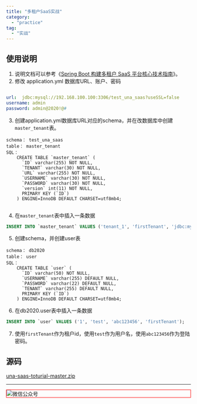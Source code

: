 ```yaml
---
title: "多租户SaaS实战"
category:
  - "practice"
tag:
  - "实战"
---
```



## 使用说明

1. 说明文档可以参考《[Spring Boot 构建多租户 SaaS 平台核心技术指南](https://mp.weixin.qq.com/s/6Gihii6HtBsgcbiQ-2XvUg)》。
2. 修改 application.yml 数据库URL、账户、密码

```yml

url:  jdbc:mysql://192.168.100.100:3306/test_una_saas?useSSL=false
username: admin
password: admin@2020!@#
```

3. 创建application.yml数据库URL对应的schema，并在改数据库中创建`master_tenant`表。

```
schema： test_una_saas
table： master_tenant
SQL： 
    CREATE TABLE `master_tenant` (
      `ID` varchar(255) NOT NULL,
      `TENANT` varchar(30) NOT NULL,
      `URL` varchar(255) NOT NULL,
      `USERNAME` varchar(30) NOT NULL,
      `PASSWORD` varchar(30) NOT NULL,
      `version` int(11) NOT NULL,
      PRIMARY KEY (`ID`)
    ) ENGINE=InnoDB DEFAULT CHARSET=utf8mb4;
    
```

4. 在`master_tenant`表中插入一条数据

```sql
INSERT INTO `master_tenant` VALUES ('tenant_1', 'firstTenant', 'jdbc:mysql://192.168.100.100:3306/db2020?useSSL=false', 'admin', 'admin@2020!@#', '0');
```

5. 创建schema，并创建user表

```
schema： db2020
table： user
SQL： 
    CREATE TABLE `user` (
      `ID` varchar(50) NOT NULL,
      `USERNAME` varchar(255) DEFAULT NULL,
      `PASSWORD` varchar(22) DEFAULT NULL,
      `TENANT` varchar(255) DEFAULT NULL,
      PRIMARY KEY (`ID`)
    ) ENGINE=InnoDB DEFAULT CHARSET=utf8mb4;
```

6. 在db2020.user表中插入一条数据

```sql
INSERT INTO `user` VALUES ('1', 'test', 'abc123456', 'firstTenant');
```

7. 使用`firstTenant`作为租户id，使用`test`作为用户名，使用`abc123456`作为登陆密码。



## 源码

[una-saas-toturial-master.zip](../source/una-saas-toturial-master.zip)





---

<img style="border:1px red solid; display:block; margin:0 auto;" src="https://tianqingxiaozhu.oss-cn-shenzhen.aliyuncs.com/img/qrcode.jpg" alt="微信公众号" />


